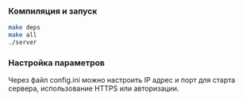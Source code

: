### Компиляция и запуск
```bash
make deps
make all
./server
```

### Настройка параметров
Через файл config.ini можно настроить IP адрес и порт для старта сервера,
использование HTTPS или авторизации.
